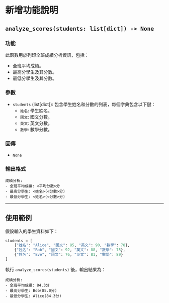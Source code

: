 # 新增功能說明

## `analyze_scores(students: list[dict]) -> None`

### 功能
此函數用於列印全班成績分析資訊，包括：
- 全班平均成績。
- 最高分學生及其分數。
- 最低分學生及其分數。

### 參數
- `students` (list[dict]): 包含學生姓名和分數的列表，每個字典包含以下鍵：
  - `姓名`: 學生姓名。
  - `國文`: 國文分數。
  - `英文`: 英文分數。
  - `數學`: 數學分數。

### 回傳
- `None`

### 輸出格式
```
成績分析:
- 全班平均成績: <平均分數>分
- 最高分學生: <姓名>(<分數>分)
- 最低分學生: <姓名>(<分數>分)
```

---

## 使用範例

假設輸入的學生資料如下：
```python
students = [
    {"姓名": "Alice", "國文": 85, "英文": 90, "數學": 78},
    {"姓名": "Bob", "國文": 92, "英文": 88, "數學": 75},
    {"姓名": "Eve", "國文": 76, "英文": 81, "數學": 89}
]
```

執行 `analyze_scores(students)` 後，輸出結果為：
```
成績分析:
- 全班平均成績: 84.3分
- 最高分學生: Bob(85.0分)
- 最低分學生: Alice(84.3分)
```
